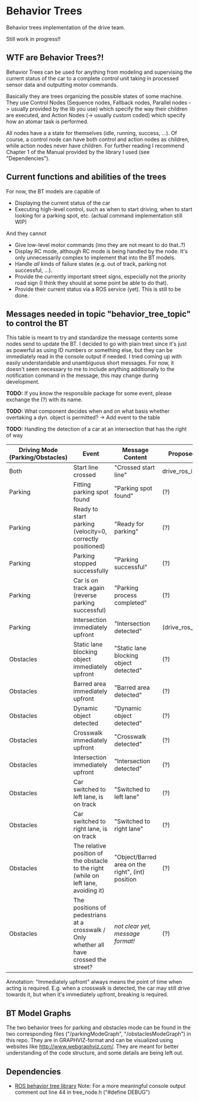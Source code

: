 # Behavior Trees
Behavior trees implementation of the drive team. 

Still work in progress!!

## WTF are Behavior Trees?!
Behavior Trees can be used for anything from modeling and supervising the current status of the car to a complete control unit taking in processed sensor data and outputting motor commands.

Basically they are trees organizing the possible states of some machine. They use Control Nodes (Sequence nodes, Fallback nodes, Parallel nodes -> usually provided by the lib you use) which specify the way their children are executed, and Action Nodes (-> usually custom coded) which specify how an atomar task is performed. 

All nodes have a a state for themselves (idle, running, success, ...). Of course, a control node can have both control and action nodes as children, while action nodes never have children. For further reading I recommend Chapter 1 of the Manual provided by the library I used (see "Dependencies").

## Current functions and abilities of the trees
For now, the BT models are capable of
- Displaying the current status of the car
- Executing high-level control, such as when to start driving, when to start looking for a parking spot, etc. (actual command implementation still WIP)

And they cannot
- Give low-level motor commands (imo they are not meant to do that..?)
- Display RC mode, although RC mode is being handled by the node. It's only unnecessarily complex to implement that into the BT models.
- Handle *all* kinds of failure states (e.g. out of track, parking not successful, ...).
- Provide the currently important street signs, especially not the priority road sign (I think they should at some point be able to do that).
- Provide their current status via a ROS service (yet). This is still to be done.

## Messages needed in topic "behavior_tree_topic" to control the BT
This table is meant to try and standardize the message contents some nodes send to update the BT. I decided to go with plain trext since it's just as powerful as using ID numbers or something else, but they can be immediately read in the console output if needed. I tried coming up with easily understandable and unambiguous short messages. For now, it doesn't seem necessary to me to include anything additionally to the notification command in the message, this may change during development.

**TODO:** If you know the responsible package for some event, please exchange the (?) with its name.

**TODO:** What component decides when and on what basis whether overtaking a dyn. object is permitted? -> Add event to the table

**TODO:** Handling the detection of a car at an intersection that has the right of way

Driving Mode (Parking/Obstacles) | Event | Message Content | Proposed source package
--- | --- | --- | ---
Both | Start line crossed | "Crossed start line" | drive_ros_image_recognition
Parking | Fitting parking spot found | "Parking spot found" | (?)
Parking | Ready to start parking (velocity=0, correctly positioned) | "Ready for parking" | (?)
Parking | Parking stopped successfully | "Parking successful" | (?)
Parking | Car is on track again (reverse parking successful) | "Parking process completed" | (?)
Parking | Intersection immediately upfront | "Intersection detected" | (drive_ros_image_recognition?)
Obstacles | Static lane blocking object immediately upfront | "Static lane blocking object detected" | (?)
Obstacles | Barred area immediately upfront | "Barred area detected" | (?)
Obstacles | Dynamic object detected | "Dynamic object detected" | (?)
Obstacles | Crosswalk immediately upfront | "Crosswalk detected" | (?)
Obstacles | Intersection immediately upfront | "Intersection detected" | (?)
Obstacles | Car switched to left lane, is on track | "Switched to left lane" | (?)
Obstacles | Car switched to right lane, is on track | "Switched to right lane" | (?)
Obstacles | The relative position of the obstacle to the right (while on left lane, avoiding it) | "Object/Barred area on the right", (int) position | (?)
Obstacles | The positions of pedestrians at a crosswalk / Only whether all have crossed the street? | *not clear yet, message format!* | (?)

Annotation: "Immediately upfront" always means the point of time when acting is required. E.g. when a crosswalk is detected, the car may still drive towards it, but when it's immediately upfront, breaking is required.

## BT Model Graphs
The two behavior trees for parking and obstacles mode can be found in the two corresponding files ("/parkingModeGraph", "/obstaclesModeGraph") in this repo. They are in GRAPHVIZ-format and can be visualized using websites like http://www.webgraphviz.com/. They are meant for better understanding of the code structure, and some details are being left out.

## Dependencies
* [ROS behavior tree library](https://github.com/miccol/ROS-Behavior-Tree) Note: For a more meaningful console output comment out line 44 in tree_node.h ("#define DEBUG")
